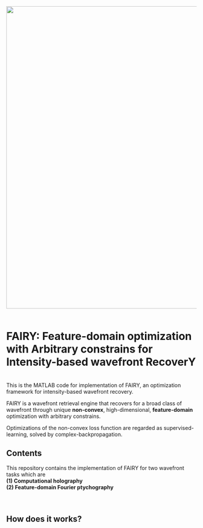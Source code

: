 <div align = 'center'>
<img src = "https://github.com/THUHoloLab/FAIRY/blob/main/Demo/resource/figure_core.png" width = "800" alt="" align = center />
</div><br>

# FAIRY: Feature-domain optimization with Arbitrary constrains for Intensity-based wavefront RecoverY
<br>
This is the MATLAB code for implementation of FAIRY, an optimization framework for intensity-based wavefront recovery. <br>

FAIRY is a wavefront retrieval engine that recovers for a broad class of wavefront through unique **non-convex**, high-dimensional, **feature-domain** optimization with arbitrary constrains. <br>

Optimizations of the non-convex loss function are regarded as supervised-learning, solved by complex-backpropagation.
<br>

## Contents
This repository contains the implementation of FAIRY for two wavefront tasks which are <br>
**(1) Computational holography** <br>
**(2) Feature-domain Fourier ptychography** <br>
<br>
<br>

## How does it works?
